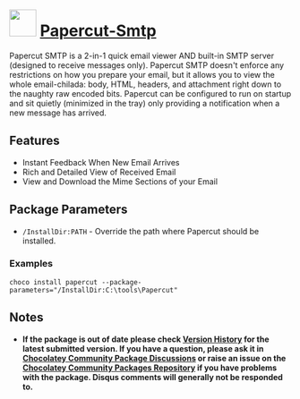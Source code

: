 # <img src="/chocolatey-community/chocolatey-packages/icons/papercut.png" width="48" height="48"/> [Papercut-Smtp](https://chocolatey.org/packages/papercut)

Papercut SMTP is a 2-in-1 quick email viewer AND built-in SMTP server (designed to receive messages only). Papercut SMTP doesn't enforce any restrictions on how you prepare your email, but it allows you to view the whole email-chilada: body, HTML, headers, and attachment right down to the naughty raw encoded bits. Papercut can be configured to run on startup and sit quietly (minimized in the tray) only providing a notification when a new message has arrived.

## Features

- Instant Feedback When New Email Arrives
- Rich and Detailed View of Received Email
- View and Download the Mime Sections of your Email

## Package Parameters

- `/InstallDir:PATH` - Override the path where Papercut should be installed.

### Examples

`choco install papercut --package-parameters="/InstallDir:C:\tools\Papercut"`

## Notes

- **If the package is out of date please check [Version History](#versionhistory) for the latest submitted version. If you have a question, please ask it in [Chocolatey Community Package Discussions](https://github.com/chocolatey-community/chocolatey-packages/discussions) or raise an issue on the [Chocolatey Community Packages Repository](https://github.com/chocolatey-community/chocolatey-packages/issues) if you have problems with the package. Disqus comments will generally not be responded to.**

